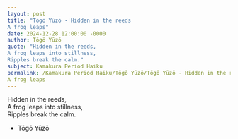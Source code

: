 ```yaml
---
layout: post
title: "Tōgō Yūzō - Hidden in the reeds  
A frog leaps"
date: 2024-12-28 12:00:00 -0000
author: Tōgō Yūzō
quote: "Hidden in the reeds,  
A frog leaps into stillness,  
Ripples break the calm."
subject: Kamakura Period Haiku
permalink: /Kamakura Period Haiku/Tōgō Yūzō/Tōgō Yūzō - Hidden in the reeds  
A frog leaps
---
```


Hidden in the reeds,  
A frog leaps into stillness,  
Ripples break the calm.

- Tōgō Yūzō
